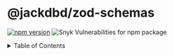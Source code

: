 # @jackdbd/zod-schemas

[![npm version](https://badge.fury.io/js/@jackdbd%2zod-schemas.svg)](https://badge.fury.io/js/@jackdbd%2zod-schemas)
![Snyk Vulnerabilities for npm package](https://img.shields.io/snyk/vulnerabilities/npm/@jackdbd%2zod-schemas)

<!-- START doctoc generated TOC please keep comment here to allow auto update -->
<!-- DON'T EDIT THIS SECTION, INSTEAD RE-RUN doctoc TO UPDATE -->
<details><summary>Table of Contents</summary>

- [Installation](#installation)

<!-- END doctoc generated TOC please keep comment here to allow auto update -->

## Installation

```sh
npm install @jackdbd/zod-schemas
```
